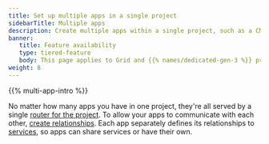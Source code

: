 ```yaml
---
title: Set up multiple apps in a single project
sidebarTitle: Multiple apps
description: Create multiple apps within a single project, such as a CMS backend connected to a frontend to display it.
banner:
   title: Feature availability
   type: tiered-feature
   body: This page applies to Grid and {{% names/dedicated-gen-3 %}} projects. To ensure you have enough resources to support multiple apps, you need at least a [{{< partial "plans/multiapp-plan-name" >}} plan](/administration/pricing/_index.md#multiple-apps-in-a-single-project). To set up multiple apps on {{% names/dedicated-gen-2 %}} environments, [contact Sales](https://platform.sh/contact/).
weight: 8
---
```


{{% multi-app-intro %}}

No matter how many apps you have in one project, they're all served by a single [router for the project](/create-apps/multi-app/routes.md).
To allow your apps to communicate with each other, [create relationships](/create-apps/multi-app/relationships.md).
Each app separately defines its relationships to [services](/add-services/_index.md),
so apps can share services or have their own.
